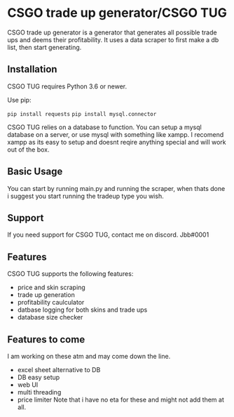 CSGO trade up generator/CSGO TUG
====

CSGO trade up generator is a generator that generates all possible trade ups and deems their profitability. It uses a data scraper to first make a db list, then start generating.



Installation
------------

CSGO TUG requires Python 3.6 or newer.

Use pip:

``pip install requests``
``pip install mysql.connector``


CSGO TUG relies on a database to function. You can setup a mysql database on a server, or use mysql with something like xampp. I recomend xampp as its easy to setup and doesnt reqire anything special and will work out of the box.


Basic Usage
-----------

You can start by running main.py and running the scraper, when thats done i suggest you start running the tradeup type you wish.



Support
-------

If you need support for CSGO TUG, contact me on discord. Jbb#0001



Features
--------

CSGO TUG supports the following features:
 - price and skin scraping
 - trade up generation
 - profitability caulculator
 - datbase logging for both skins and trade ups
 - database size checker

Features to come
--------

I am working on these atm and may come down the line.
 - excel sheet alternative to DB
 - DB easy setup
 - web UI
 - multi threading
 - price limiter
Note that i have no eta for these and might not add them at all.
